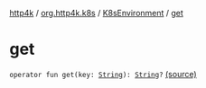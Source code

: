 [http4k](../../index.md) / [org.http4k.k8s](../index.md) / [K8sEnvironment](index.md) / [get](./get.md)

# get

`operator fun get(key: `[`String`](https://kotlinlang.org/api/latest/jvm/stdlib/kotlin/-string/index.html)`): `[`String`](https://kotlinlang.org/api/latest/jvm/stdlib/kotlin/-string/index.html)`?` [(source)](https://github.com/http4k/http4k/blob/master/http4k-k8s/src/main/kotlin/org/http4k/k8s/Config.kt#L6)
